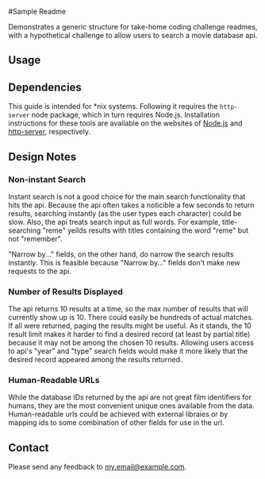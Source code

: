 #Sample Readme

Demonstrates a generic structure for take-home coding challenge readmes, with a hypothetical challenge to allow users to search a movie database api.

## Usage

## Dependencies
This guide is intended for *nix systems. Following it requires the `http-server` node package, which in turn requires Node.js. Installation instructions for these tools are available on the websites of [Node.js](https://nodejs.org/) and [http-server](https://www.npmjs.com/package/http-server), respectively.


## Design Notes

### Non-instant Search
Instant search is not a good choice for the main search functionality that hits the api. Because the api often takes a noticible a few seconds to return results, searching instantly (as the user types each character) could be slow. Also, the api treats search input as full words.  For example, title-searching "reme" yeilds results with titles containing the word "reme" but not "remember".  

"Narrow by..." fields, on the other hand, do narrow the search results instantly. This is feasible because "Narrow by..." fields don't make new requests to the api. 

### Number of Results Displayed
The api returns 10 results at a time, so the max number of results that will currently show up is 10. There could easily be hundreds of actual matches.  If all were returned, paging the results might be useful. As it stands, the 10 result limit makes it harder to find a desired record (at least by partial title) because it may not be among the chosen 10 results. Allowing users access to api's "year" and "type" search fields would make it more likely that the desired record appeared among the results returned. 

### Human-Readable URLs
While the database IDs returned by the api are not great film identifiers for humans, they are the most convenient unique ones available from the data. Human-readable urls could be achieved with external libraies or by mapping ids to some combination of other fields for use in the url.


## Contact
Please send any feedback to <my.email@example.com>.
